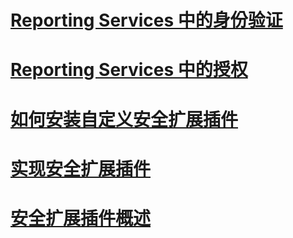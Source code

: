 # [Reporting Services 中的身份验证](authentication-in-reporting-services.md)
# [Reporting Services 中的授权](authorization-in-reporting-services.md)
# [如何安装自定义安全扩展插件](how-to-install-custom-security-extensions.md)
# [实现安全扩展插件](implementing-a-security-extension.md)
# [安全扩展插件概述](security-extensions-overview.md)
